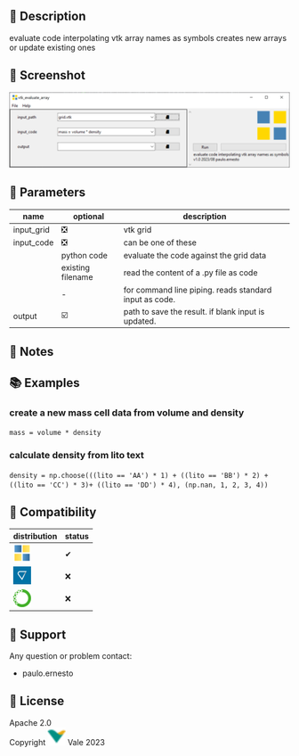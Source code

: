 ## 📌 Description
evaluate code interpolating vtk array names as symbols
creates new arrays or update existing ones
## 📸 Screenshot
![screenshot1](https://github.com/pemn/assets/blob/main/vtk_evaluate_array1.png?raw=true)
## 📝 Parameters
name|optional|description
---|---|------
input_grid|❎|vtk grid
input_code|❎|can be one of these
||python code|evaluate the code against the grid data
||existing filename|read the content of a .py file as code
||-|for command line piping. reads standard input as code.
output|☑️|path to save the result. if blank input is updated.

## 📓 Notes
## 📚 Examples
### create a new mass cell data from volume and density
`mass = volume * density`
### calculate density from lito text
`density = np.choose(((lito == 'AA') * 1) + ((lito == 'BB') * 2) + ((lito == 'CC') * 3)+ ((lito == 'DD') * 4), (np.nan, 1, 2, 3, 4))`
## 🧩 Compatibility
distribution|status
---|---
![winpython_icon](https://github.com/pemn/assets/blob/main/winpython_icon.png?raw=true)|✔
![vulcan_icon](https://github.com/pemn/assets/blob/main/vulcan_icon.png?raw=true)|❌
![anaconda_icon](https://github.com/pemn/assets/blob/main/anaconda_icon.png?raw=true)|❌
## 🙋 Support
Any question or problem contact:
 - paulo.ernesto
## 💎 License
Apache 2.0  
Copyright ![vale_logo_only](https://github.com/pemn/assets/blob/main/vale_logo_only_r.svg?raw=true) Vale 2023
